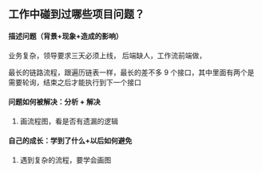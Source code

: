 

## 工作中碰到过哪些项目问题？

#### 描述问题（背景+现象+造成的影响）
业务复杂，领导要求三天必须上线， 后端缺人，工作流前端做，

最长的链路流程，跟遍历链表一样，最长的差不多 9 个接口，其中里面有两个是需要轮询，结束之后才能执行到下一个接口
 
#### 问题如何被解决：分析 + 解决

1. 画流程图，看是否有遗漏的逻辑

 

#### 自己的成长：学到了什么+以后如何避免

1. 遇到复杂的流程，要学会画图

